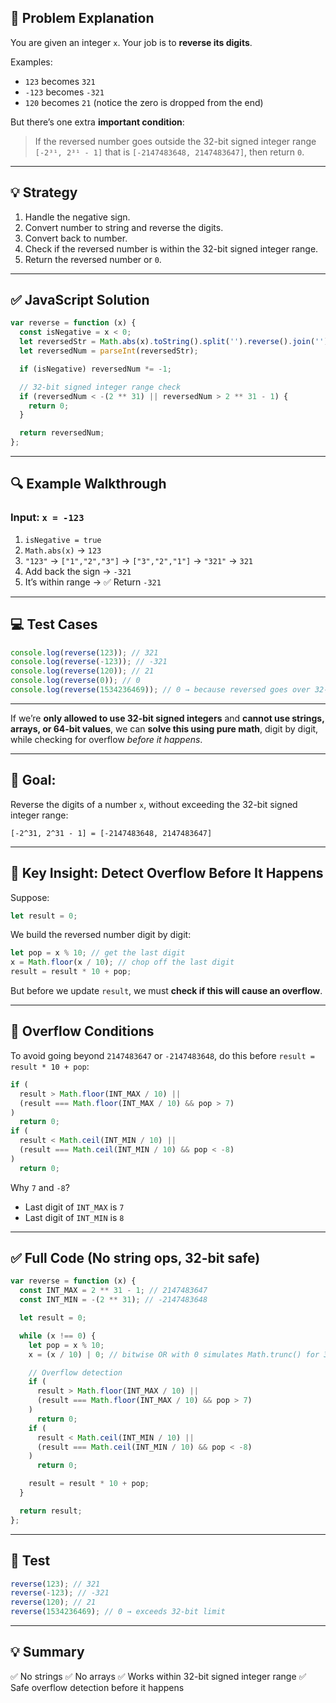 ## 🧠 Problem Explanation

You are given an integer `x`. Your job is to **reverse its digits**.

Examples:

- `123` becomes `321`
- `-123` becomes `-321`
- `120` becomes `21` (notice the zero is dropped from the end)

But there’s one extra **important condition**:

> If the reversed number goes outside the 32-bit signed integer range
> `[-2³¹, 2³¹ - 1]`
> that is
> `[-2147483648, 2147483647]`,
> then return `0`.

---

## 💡 Strategy

1. Handle the negative sign.
2. Convert number to string and reverse the digits.
3. Convert back to number.
4. Check if the reversed number is within the 32-bit signed integer range.
5. Return the reversed number or `0`.

---

## ✅ JavaScript Solution

```javascript
var reverse = function (x) {
  const isNegative = x < 0;
  let reversedStr = Math.abs(x).toString().split('').reverse().join('');
  let reversedNum = parseInt(reversedStr);

  if (isNegative) reversedNum *= -1;

  // 32-bit signed integer range check
  if (reversedNum < -(2 ** 31) || reversedNum > 2 ** 31 - 1) {
    return 0;
  }

  return reversedNum;
};
```

---

## 🔍 Example Walkthrough

### Input: `x = -123`

1. `isNegative = true`
2. `Math.abs(x)` → `123`
3. `"123"` → `["1","2","3"]` → `["3","2","1"]` → `"321"` → `321`
4. Add back the sign → `-321`
5. It’s within range → ✅ Return `-321`

---

## 💻 Test Cases

```javascript
console.log(reverse(123)); // 321
console.log(reverse(-123)); // -321
console.log(reverse(120)); // 21
console.log(reverse(0)); // 0
console.log(reverse(1534236469)); // 0 → because reversed goes over 32-bit
```

---

If we’re **only allowed to use 32-bit signed integers** and **cannot use strings, arrays, or 64-bit values**, we can **solve this using pure math**, digit by digit, while checking for overflow _before it happens_.

---

## 🚀 Goal:

Reverse the digits of a number `x`, without exceeding the 32-bit signed integer range:

```
[-2^31, 2^31 - 1] = [-2147483648, 2147483647]
```

---

## 🔧 Key Insight: Detect Overflow Before It Happens

Suppose:

```js
let result = 0;
```

We build the reversed number digit by digit:

```js
let pop = x % 10; // get the last digit
x = Math.floor(x / 10); // chop off the last digit
result = result * 10 + pop;
```

But before we update `result`, we must **check if this will cause an overflow**.

---

## 🧠 Overflow Conditions

To avoid going beyond `2147483647` or `-2147483648`, do this before `result = result * 10 + pop`:

```js
if (
  result > Math.floor(INT_MAX / 10) ||
  (result === Math.floor(INT_MAX / 10) && pop > 7)
)
  return 0;
if (
  result < Math.ceil(INT_MIN / 10) ||
  (result === Math.ceil(INT_MIN / 10) && pop < -8)
)
  return 0;
```

Why `7` and `-8`?

- Last digit of `INT_MAX` is `7`
- Last digit of `INT_MIN` is `8`

---

## ✅ Full Code (No string ops, 32-bit safe)

```js
var reverse = function (x) {
  const INT_MAX = 2 ** 31 - 1; // 2147483647
  const INT_MIN = -(2 ** 31); // -2147483648

  let result = 0;

  while (x !== 0) {
    let pop = x % 10;
    x = (x / 10) | 0; // bitwise OR with 0 simulates Math.trunc() for 32-bit

    // Overflow detection
    if (
      result > Math.floor(INT_MAX / 10) ||
      (result === Math.floor(INT_MAX / 10) && pop > 7)
    )
      return 0;
    if (
      result < Math.ceil(INT_MIN / 10) ||
      (result === Math.ceil(INT_MIN / 10) && pop < -8)
    )
      return 0;

    result = result * 10 + pop;
  }

  return result;
};
```

---

## 🧪 Test

```js
reverse(123); // 321
reverse(-123); // -321
reverse(120); // 21
reverse(1534236469); // 0 → exceeds 32-bit limit
```

---

## 💡 Summary

✅ No strings
✅ No arrays
✅ Works within 32-bit signed integer range
✅ Safe overflow detection before it happens
